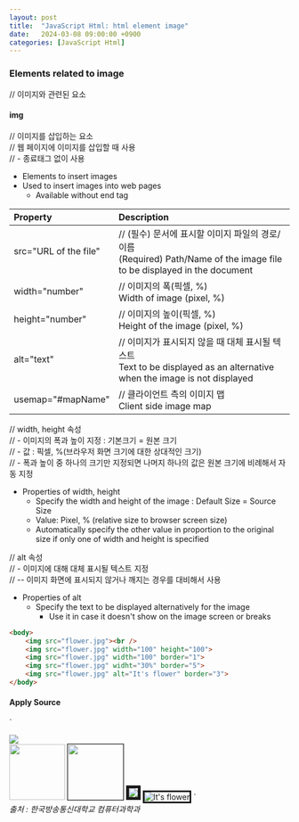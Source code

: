 ```yaml
---
layout: post
title:  "JavaScript Html: html element image"
date:   2024-03-08 09:00:00 +0900
categories: [JavaScript Html]
---
```


### Elements related to image   
// 이미지와 관련된 요소   
   
#### img   
// 이미지를 삽입하는 요소   
// 웹 페이지에 이미지를 삽입할 때 사용   
// - 종료태그 없이 사용   
- Elements to insert images   
- Used to insert images into web pages   
  - Available without end tag   
   
|Property|Description|
|:---|:---|
|src="URL of the file"|// (필수) 문서에 표시할 이미지 파일의 경로/이름<br />(Required) Path/Name of the image file to be displayed in the document|
|width="number"|// 이미지의 폭(픽셀, %)<br />Width of image (pixel, %)|
|height="number"|// 이미지의 높이(픽셀, %)<br />Height of the image (pixel, %)|
|alt="text"|// 이미지가 표시되지 않을 때 대체 표시될 텍스트<br />Text to be displayed as an alternative when the image is not displayed|
|usemap="#mapName"|// 클라이언트 측의 이미지 맵<br />Client side image map|
   
// width, height 속성   
// - 이미지의 폭과 높이 지정 : 기본크기 = 원본 크기   
// - 값 : 픽셀, %(브라우저 화면 크기에 대한 상대적인 크기)   
// - 폭과 높이 중 하나의 크기만 지정되면 나머지 하나의 값은 원본 크기에 비례해서 자동 지정   
- Properties of width, height   
  - Specify the width and height of the image : Default Size = Source Size   
  - Value: Pixel, % (relative size to browser screen size)   
  - Automatically specify the other value in proportion to the original size if only one of width and height is specified   
   
// alt 속성   
// - 이미지에 대해 대체 표시될 텍스트 지정   
// -- 이미지 화면에 표시되지 않거나 깨지는 경우를 대비해서 사용   
- Properties of alt   
  - Specify the text to be displayed alternatively for the image   
    - Use it in case it doesn't show on the image screen or breaks   
   
```html
<body>
    <img src="flower.jpg"><br />
    <img src="flower.jpg" width="100" height="100">
    <img src="flower.jpg" width="100" border="1">
    <img src="flower.jpg" widht="30%" border="5">
    <img src="flower.jpg" alt="It's flower" border="3">
</body>
```
   
#### Apply Source   
`
<body>
    <img src="flower.jpg"><br />
    <img src="flower.jpg" width="100" height="100">
    <img src="flower.jpg" width="100" border="1">
    <img src="flower.jpg" widht="30%" border="5">
    <img src="flower.jpg" alt="It's flower" border="3">
</body>
`
   
<br />
<cite>출처 : 한국방송통신대학교 컴퓨터과학과</cite>
